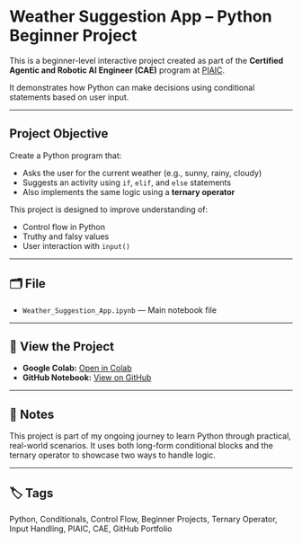 # Weather Suggestion App – Python Beginner Project

This is a beginner-level interactive project created as part of the **Certified Agentic and Robotic AI Engineer (CAE)** program at [PIAIC](https://piaic.org/).

It demonstrates how Python can make decisions using conditional statements based on user input.

---

## Project Objective

Create a Python program that:
- Asks the user for the current weather (e.g., sunny, rainy, cloudy)
- Suggests an activity using `if`, `elif`, and `else` statements
- Also implements the same logic using a **ternary operator**

This project is designed to improve understanding of:
- Control flow in Python
- Truthy and falsy values
- User interaction with `input()`

---

## 🗂 File

- `Weather_Suggestion_App.ipynb` — Main notebook file

---

## 🔗 View the Project

- **Google Colab:** [Open in Colab](https://colab.research.google.com/drive/1JqmTMCObKndeLRHmcMv21dzBPy5TQ_dF?usp=sharing)  
- **GitHub Notebook:** [View on GitHub](https://github.com/uzairahmadai/python-projects/blob/main/Weather_Suggestion_App.ipynb)

---

## 💬 Notes

This project is part of my ongoing journey to learn Python through practical, real-world scenarios. It uses both long-form conditional blocks and the ternary operator to showcase two ways to handle logic.

---

## 🏷️ Tags

Python, Conditionals, Control Flow, Beginner Projects, Ternary Operator, Input Handling, PIAIC, CAE, GitHub Portfolio
